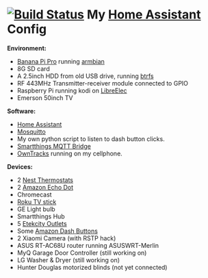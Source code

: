 # [![Build Status](https://travis-ci.org/henryouly/homeassistant-config.svg?branch=master)](https://travis-ci.org/henryouly/homeassistant-config) My [Home Assistant](https://home-assistant.io/) Config

**Environment:**
* [Banana Pi Pro](http://www.lemaker.org/product-bananapro-specification.html) running [armbian](https://www.armbian.com/)
* 8G SD card
* A 2.5inch HDD from old USB drive, running [btrfs](https://btrfs.wiki.kernel.org/index.php/Main_Page)
* RF 443MHz Transmitter-receiver module connected to GPIO
* Raspberry Pi running kodi on [LibreElec](https://libreelec.tv)
* Emerson 50inch TV

**Software:**
* [Home Assistant](https://home-assistant.io/)
* [Mosquitto](https://mosquitto.org/)
* My own python script to listen to dash button clicks.
* [Smartthings MQTT Bridge](https://github.com/stjohnjohnson/smartthings-mqtt-bridge)
* [OwnTracks](http://owntracks.org/) running on my cellphone.

**Devices:**
* 2 [Nest Thermostats](http://amzn.to/2eAhB1k)
* 2 [Amazon Echo Dot](http://amzn.to/2e3vHFQ)
* Chromecast
* [Roku TV stick](http://a.co/8if0VE4)
* GE Light bulb
* Smartthings Hub
* 5 [Etekcity Outlets](http://amzn.to/2efNoBP)
* Some [Amazon Dash Buttons](http://amzn.to/2dPKZhM)
* 2 Xiaomi Camera (with RSTP hack)
* ASUS RT-AC68U router running ASUSWRT-Merlin
* MyQ Garage Door Controller (still working on)
* LG Washer & Dryer (still working on)
* Hunter Douglas motorized blinds (not yet connected)

